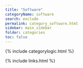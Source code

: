 ```yaml
---
title: "Software"
categoryName: software
search: exclude
permalink: category_software.html
sidebar: main_sidebar
folder: categories
toc: false
---
```

{% include categorylogic.html %}

{% include links.html %}
